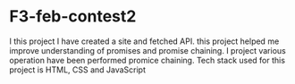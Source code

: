# F3-feb-contest2
I this project I have created a site and fetched API. this project helped me improve understanding of promises and promise chaining. I project various operation have been performed promice chaining. Tech stack used for this project is HTML, CSS and JavaScript
